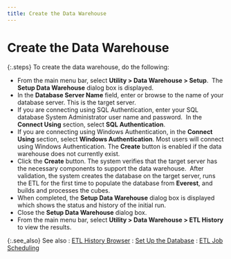 ```yaml
---
title: Create the Data Warehouse
---
```


# Create the Data Warehouse


{:.steps}
To create the data warehouse, do the following:

- From the main menu  bar, select **Utility &gt; Data Warehouse 
 &gt; Setup**.  The  **Setup Data Warehouse** dialog box  is displayed.
- In the **Database 
 Server Name** field, enter or browse to the name of your database  server. This is the target server.
- If you are connecting  using SQL Authentication, enter your SQL database System Administrator  user name and password.  In  the **Connect Using** section, select  **SQL Authentication**.
- If you are connecting  using Windows Authentication, in the **Connect 
 Using** section, select **Windows 
 Authentication**. Most users will connect using Windows Authentication.  The **Create** button is enabled if  the data warehouse does not currently exist.
- Click the **Create** button. The system verifies that  the target server has the necessary components to support the data warehouse.   After validation,  the system creates the database on the target server, runs the ETL for  the first time to populate the database from **Everest**,  and builds and processes the cubes.
- When completed,  the **Setup Data Warehouse** dialog  box is displayed which shows the status and history of the initial run.
- Close the **Setup Data Warehouse** dialog box.
- From the main menu  bar, select **Utility &gt; Data Warehouse 
 &gt; ETL History** to view the results.



{:.see_also}
See also
: [ETL History  Browser]({{site.db_baseurl}}/create-and-set-up-the-database-and-dashboard/etl_history_browser_ead.html)
: [Set Up the  Database]({{site.db_baseurl}}/create-and-set-up-the-database-and-dashboard/set_up_the_database_ead.html)
: [ETL Job Scheduling]({{site.db_baseurl}}/create-and-set-up-the-database-and-dashboard/etl_scheduling_ead.html)
